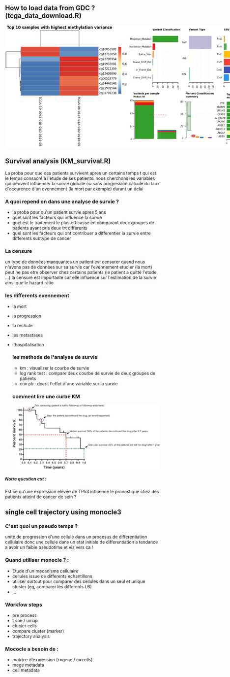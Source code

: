 ## How to load data from GDC ? (tcga_data_download.R)
<div style="display: flex;">
    <img src="https://github.com/dinaOuahbi/Statistical-issues/blob/main/results/methData.png" width="400" height="400">
    <img src="https://github.com/dinaOuahbi/Statistical-issues/blob/main/results/mafData.png" width="400" height="400">
</div>

## Survival analysis (KM_survival.R)
La proba pour que des patients survivent apres un certains temps t qui est le temps consacré à l'etude de ses patients. 
nous cherchons les variables qui peuvent influencer la survie globale ou sans progression
calcule du taux d'occurence d'un evennement (la mort par exemple) durant un delai

### A quoi repend on dans une analyse de survie ? 
- la proba pour qu'un patient survie apres 5 ans
- quel sont les facteurs qui influence la survie
- quel est le traitement le plus efficasse en comparant deux groupes de patients ayant pris deux trt differents
- quel sont les facteurs qui ont contribuer a differentier la survie entre differents subtype de cancer


### La censure
un type de données manquantes
un patient est censurer quand nous n'avons pas de données sur sa survie
car l'evennement etudier (la mort) peut ne pas etre observer chez certains patients (le patient a quitté l'etude, ...)
la censure est importante car elle influence sur l'estimation de la survie ainsi que le hazard ratio

### les differents evennement
- la mort
- la progression
- la rechute
- les metastases
- l'hospitalisation

  ### les methode de l'analyse de survie
  - km : visualiser la courbe de survie
  - log rank test : compare deux courbe de survie de deux groupes de patients
  - cox ph : decrit l'effet d'une variable sur la survie
 
  ### comment lire une curbe KM
  ![KM explanation](https://github.com/dinaOuahbi/Statistical-issues/blob/main/data/1-s2.0-S0022202X15373292-gr2_lrg.jpg)

##### Notre question est :
Est ce qu'une expression elevée de TP53 influence le pronostique chez des patients atteint de cancer de sein ? 


## single cell trajectory using monocle3
### C'est quoi un pseudo temps ? 
unité de progression d'une cellule dans un procesus de differentiation cellulaire
donc une cellule dans un etat initiale de differentiation a tendance a avoir un faible pseudotime et vis vers ca ! 

### Quand utiliser monocle ? :
- Etude d'un mecanisme cellulaire
- cellules issue de differents echantillons
- utiliser surtout pour comparer des cellules dans un seul et unique cluster (eg, comparer les differents LB)
- ...

### Workfow steps
- pre process
- t sne / umap
- cluster cells
- compare cluster (marker)
- trajectory analysis

### Mococle a besoin de :
- matrice d'expression (r=gene / c=cells)
- mege metadata
- cell metadata
  




































  

